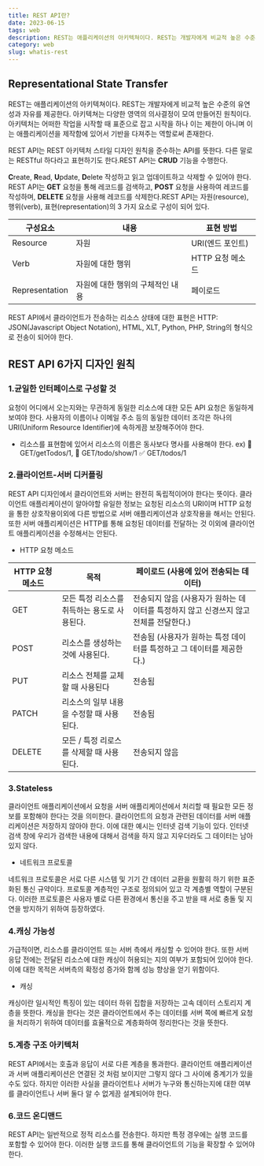 ```yaml
---
title: REST API란?
date: 2023-06-15
tags: web
description: REST는 애플리케이션의 아키텍쳐이다. REST는 개발자에게 비교적 높은 수준의 유연성과 자유를 제공한다. 아키텍쳐는 다양한 영역의 의사결정이 모여 만들어진 원칙이다. 아키텍처는 어떠한 작업을 시작할 때 표준으로 잡고 시작을 하나 이는 제한이 아니며 이는 애플리케이션을 제작함에 있어서 기반을 다져주는 역할로써 존재한다......
category: web
slug: whatis-rest
---
```


## Representational State Transfer

REST는 애플리케이션의 아키텍쳐이다. REST는 개발자에게 비교적 높은 수준의 유연성과 자유를 제공한다. 아키텍쳐는 다양한 영역의 의사결정이 모여 만들어진 원칙이다. 아키텍처는 어떠한 작업을 시작할 때 표준으로 잡고 시작을 하나 이는 제한이 아니며 이는 애플리케이션을 제작함에 있어서 기반을 다져주는 역할로써 존재한다.

REST API는 REST 아키텍처 스타일 디자인 원칙을 준수하는 API를 뜻한다. 다른 말로는 RESTful 하다라고 표현하기도 한다.REST API는 **CRUD** 기능을 수행한다.

**C**reate, **R**ead, **U**pdate, **D**elete 작성하고 읽고 업데이트하고 삭제할 수 있어야 한다. REST API는 **GET** 요청을 통해 레코드를 검색하고, **POST** 요청을 사용하여 레코드를 작성하며, **DELETE** 요청을 사용해 레코드를 삭제한다.REST API는 자원(resource), 행위(verb), 표현(representation)의 3 가지 요소로 구성이 되어 있다.

| 구성요소       | 내용                             | 표현 방법        |
| -------------- | -------------------------------- | ---------------- |
| Resource       | 자원                             | URl(엔드 포인트) |
| Verb           | 자원에 대한 행위                 | HTTP 요청 메소드 |
| Representation | 자원에 대한 행위의 구체적인 내용 | 페이로드         |

REST API에서 클라이언트가 전송하는 리소스 상태에 대한 표현은 HTTP: JSON(Javascript Object Notation), HTML, XLT, Python, PHP, String의 형식으로 전송이 되어야 한다.

## REST API 6가지 디자인 원칙

### 1.균일한 인터페이스로 구성할 것

요청이 어디에서 오는지와는 무관하게 동일한 리소스에 대한 모든 API 요청은 동일하게 보여야 한다. 사용자의 이름이나 이메일 주소 등의 동일한 데이터 조각은 하나의 URI(Uniform Resource Identifier)에 속하게끔 보장해주어야 한다.

- 리소스를 표현함에 있어서 리소스의 이름은 동사보다 명사를 사용해야 한다.
  ex) 🚫 GET/getTodos/1, 🚫 GET/todo/show/1 ✅ GET/todos/1

### 2.클라이언트-서버 디커플링

REST API 디자인에서 클라이언트와 서버는 완전히 독립적이어야 한다는 뜻이다. 클라이언트 애플리케이션이 알아야할 유일한 정보는 요청된 리소스의 URI이며 HTTP 요청을 통한 상호작용이외에 다른 방법으로 서버 애플리케이션과 상호작용을 해서는 안된다. 또한 서버 애플리케이션은 HTTP를 통해 요청된 데이터를 전달하는 것 이외에 클라이언트 애플리케이션을 수정해서는 안된다.

- HTTP 요청 메소드

| HTTP 요청 메소드 | 목적                                         | 페이로드 (사용에 있어 전송되는 데이터)                                                |
| ---------------- | -------------------------------------------- | ------------------------------------------------------------------------------------- |
| GET              | 모든 특정 리소스를 취득하는 용도로 사용된다. | 전송되지 않음 (사용자가 원하는 데이터를 특정하지 않고 신경쓰지 않고 전체를 전달한다.) |
| POST             | 리소스를 생성하는 것에 사용된다.             | 전송됨 (사용자가 원하는 특정 데이터를 특정하고 그 데이터를 제공한다.)                 |
| PUT              | 리소스 전체를 교체할 때 사용된다             | 전송됨                                                                                |
| PATCH            | 리소스의 일부 내용을 수정할 때 사용된다.     | 전송됨                                                                                |
| DELETE           | 모든 / 특정 리로스를 삭제할 때 사용된다.     | 전송되지 않음                                                                         |

### 3.Stateless

클라이언트 애플리케이션에서 요청을 서버 애플리케이션에서 처리할 때 필요한 모든 정보를 포함해야 한다는 것을 의미한다. 클라이언트의 요청과 관련된 데이터를 서버 애플리케이션은 저장하지 않아야 한다. 이에 대한 예시는 인터넷 검색 기능이 있다. 인터넷 검색 창에 우리가 검색한 내용에 대해서 검색을 하지 않고 지우더라도 그 데이터는 남아 있지 않다.

- 네트워크 프로토콜

네트워크 프로토콜은 서로 다른 시스템 및 기기 간 데이터 교환을 원활히 하기 위한 표준화된 통신 규약이다. 프로토콜 계층적인 구조로 정의되어 있고 각 계층별 역할이 구분된다. 이러한 프로토콜은 사용자 별로 다른 환경에서 통신을 주고 받을 때 서로 충돌 및 지연을 방지하기 위하여 등장하였다.

### 4.캐싱 가능성

가급적이면, 리소스를 클라이언트 또는 서버 측에서 캐싱할 수 있어야 한다. 또한 서버 응답 전에는 전달된 리소스에 대한 캐싱이 허용되는 지의 여부가 포함되어 있어야 한다. 이에 대한 목적은 서버측의 확정성 증가와 함께 성능 향상을 얻기 위함이다.

- 캐싱

캐싱이란 일시적인 특징이 있는 데이터 하위 집합을 저장하는 고속 데이터 스토리지 계층을 뜻한다. 캐싱을 한다는 것은 클라이언트에서 주는 데이터를 서버 쪽에 빠르게 요청을 처리하기 위하여 데이터를 효율적으로 계층화하여 정리한다는 것을 뜻한다.

### 5.계층 구조 아키텍처

REST API에서는 호출과 응답이 서로 다른 계층을 통과한다. 클라이언트 애플리케이션과 서버 애플리케이션은 연결된 것 처럼 보이지만 그렇지 않다 그 사이에 중계기가 있을 수도 있다. 하지만 이러한 사실을 클라이언트나 서버가 누구와 통신하는지에 대한 여부를 클라이언트나 서버 둘다 알 수 없게끔 설계되어야 한다.

### 6.코드 온디맨드

REST API는 일반적으로 정적 리소스를 전송한다. 하지만 특정 경우에는 실행 코드를 포함할 수 있어야 한다. 이러한 실행 코드를 통해 클라이언트의 기능을 확장할 수 있어야 한다.
